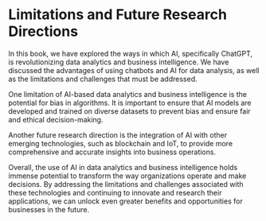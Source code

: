 Limitations and Future Research Directions
======================================================

In this book, we have explored the ways in which AI, specifically ChatGPT, is revolutionizing data analytics and business intelligence. We have discussed the advantages of using chatbots and AI for data analysis, as well as the limitations and challenges that must be addressed.

One limitation of AI-based data analytics and business intelligence is the potential for bias in algorithms. It is important to ensure that AI models are developed and trained on diverse datasets to prevent bias and ensure fair and ethical decision-making.

Another future research direction is the integration of AI with other emerging technologies, such as blockchain and IoT, to provide more comprehensive and accurate insights into business operations.

Overall, the use of AI in data analytics and business intelligence holds immense potential to transform the way organizations operate and make decisions. By addressing the limitations and challenges associated with these technologies and continuing to innovate and research their applications, we can unlock even greater benefits and opportunities for businesses in the future.
